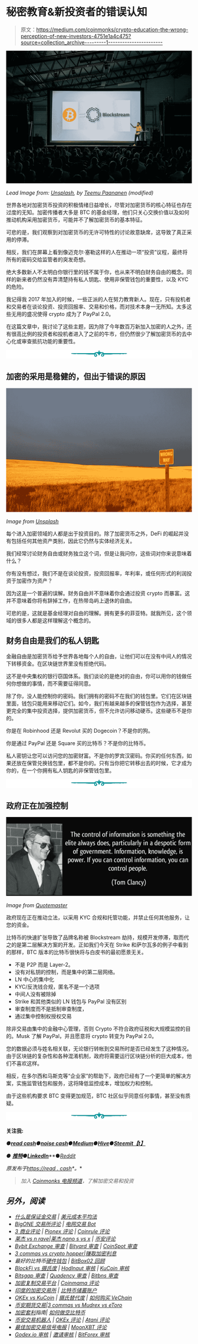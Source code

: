 # 秘密教育&新投资者的错误认知

> 原文：<https://medium.com/coinmonks/crypto-education-the-wrong-perception-of-new-investors-4751e1a4c475?source=collection_archive---------1----------------------->

![](img/5a2d0d82999646a5a97cd4e8b8bf3261.png)

*Lead Image from:* [*Unsplash*](https://unsplash.com/photos/bzdhc5b3Bxs)*, by* [*Teemu Paananen*](https://unsplash.com/@xteemu) *(modified)*

世界各地对加密货币投资的积极情绪日益增长，尽管对加密货币的核心特征也存在过度的无知。加密传播者大多是 BTC 的基金经理，他们只关心交换价值以及如何推动机构采用加密货币，可能并不了解加密货币的基本特征。

可悲的是，我们观察到对加密货币的无许可特性的讨论故意缺席，这导致了真正采用的停滞。

相反，我们在屏幕上看到像迈克尔·塞勒这样的人在推动一项“投资”议程，最终将所有的密码交给监管者的突发奇想。

绝大多数新人不太明白你银行里的钱不属于你，也从来不明白财务自由的概念。同样的新来者仍然没有弄清楚持有私人钥匙、使用非保管钱包的重要性，以及 KYC 的危险。

我记得我 2017 年加入的时候，一些正派的人在努力教育新人。现在，只有投机者和交易者在谈论投资、投资回报率、交易和价格，而对技术本身一无所知。太多这些无用的盛况使得 crypto 成为了 PayPal 2.0。

在这篇文章中，我讨论了这些主题，因为除了今年数百万新加入加密的人之外，还有很高比例的投资者和投机者进入了之前的牛市，但仍然很少了解加密货币的去中心化或审查抵抗功能的重要性。

![](img/f0f23858ce48ef066f538138cdc88d63.png)

## 加密的采用是稳健的，但出于错误的原因

![](img/14cc808272cdbc5dbc6faf9bb92ba310.png)

*Image from* [*Unsplash*](https://unsplash.com/photos/KQBE5nFh30k)

每个进入加密领域的人都是出于投资目的。除了加密货币之外，DeFi 的崛起并没有包括任何其他资产类别，因此它仍然与实体经济无关。

我们经常讨论财务自由或财务独立这个词，但是让我问你，这些词对你来说意味着什么？

你有没有想过，我们不是在谈论投资，投资回报率，年利率，或任何形式的利润投资于加密作为资产？

因为这是一个普遍的误解。财务自由并不意味着你会通过投资 crypto 而暴富。这并不意味着你将有辞掉工作，在热带岛屿上退休的自由。

可悲的是，这就是基金经理对自由的理解。拥有更多的菲亚特。就我所见，这个领域的很多人都是这样理解这个概念的。

## 财务自由是我们的私人钥匙

金融自由是加密货币给予世界各地每个人的自由，让他们可以在没有中间人的情况下转移资金。在区块链世界里没有拒绝代码。

这不是中央集权的银行窃国体系。我们谈论的是绝对的自由，你可以用你的钱做任何你想做的事情，而不需要征得同意。

除了你，没人能控制你的密码。我们拥有的密码不在我们的钱包里。它们在区块链里面，钱包只能用来移动它们。如今，我们有越来越多的保管钱包作为选择，甚至更完全的集中投资选择，提供加密货币，但不允许访问移动硬币。这些硬币不是你的。

你是在 Robinhood 还是 Revolut 买的 Dogecoin？不是你的狗。

你是通过 PayPal 还是 Square 买的比特币？不是你的比特币。

私人密钥让您可以访问您的加密财富。不是你的罗宾汉密码。你买的任何东西，如果还放在保管兑换钱包里，都不是你的。只有当你把它转移出去的时候，它才成为你的，在一个你拥有私人钥匙的非保管钱包里。

![](img/3f5a613225fb8fd762dcee21baceb24d.png)

## 政府正在加强控制

![](img/a82468f638062b117f6f90508264c786.png)

*Image from* [*Quotemaster*](https://www.quotemaster.org/government+control#&gid=1&pid=5)

政府现在正在推动立法，以采用 KYC 合规和托管功能，并禁止任何其他服务，让您的资金。

比特币的快速扩张导致了品牌名称被 Blockstream 劫持，规模开发停滞，取而代之的是第二层解决方案的开发。正如我们今天在 Strike 和萨尔瓦多的例子中看到的那样，BTC 版本的比特币很快将与白皮书的最初愿景无关。

*   不是 P2P 而是 Layer-2。
*   没有对私钥的控制，而是集中的第二层网络。
*   LN 中心的集中化
*   KYC/反洗钱合规，匿名不是一个选项
*   中间人没有被除掉
*   Strike 和其他类似的 LN 钱包与 PayPal 没有区别
*   审查制度而不是抵制审查制度，
*   通过集中控制权授权交易

除非交易由集中的金融中心管理，否则 Crypto 不符合政府征税和大规模监控的目的。Musk 了解 PayPal，并且愿意将 crypto 转变为 PayPal 2.0。

您的数据必须与姓名相关联，无论银行转帐到交易所时是否已经发生了这种情况。由于区块链的复杂性和各种混淆机制，政府将需要运行区块链分析的巨大成本，他们不喜欢这样。

相反，在多尔西和马斯克等“企业家”的帮助下，政府已经有了一个更简单的解决方案，实施监管钱包和服务，这将降低监控成本，增加权力和控制。

由于这些机构要求 BTC 变得更加规范，BTC 社区似乎同意任何事情，甚至没有质疑。

![](img/d94ebb2672b4da7e5e0297585f051e2a.png)

**关注我:**

*●*[***read cash***](https://read.cash/@Pantera)*●*[***noise cash***](https://noise.cash/u/Pantera99)*●*[***Medium***](/@panterabch)*●*[***Hive***](https://hive.blog/@pantera1)*●*[***Steemit【t】***](https://steemit.com/@pantera1)

*●* [***推特***](https://twitter.com/Panterabch)*●*[***LinkedIn***](https://www.linkedin.com/in/panterabch/)**●*[*Reddit*](https://www.reddit.com/user/PanteraBCH)*

**原发布于*[*https://read . cash*](https://read.cash/@Pantera/crypto-education-and-the-wrong-perception-of-newcomers-40cd6165)*。**

> *加入 [Coinmonks 电报频道](https://t.me/coincodecap)，了解加密交易和投资*

## *另外，阅读*

*   *[什么是保证金交易](https://blog.coincodecap.com/margin-trading) | [美元成本平均法](https://blog.coincodecap.com/dca)*
*   *[BigONE 交易所评论](/coinmonks/bigone-exchange-review-64705d85a1d4) | [电网交易 Bot](https://blog.coincodecap.com/grid-trading)*
*   *[3 商业评论](/coinmonks/3commas-review-an-excellent-crypto-trading-bot-2020-1313a58bec92) | [Pionex 评论](/coinmonks/pionex-review-exchange-with-crypto-trading-bot-1e459d0191ea) | [Coinrule 评论](/coinmonks/coinrule-review-2021-a-beginner-friendly-crypto-trading-bot-daf0504848ba)*
*   *[莱杰 vs n rave](/coinmonks/ledger-vs-ngrave-zero-7e40f0c1d694)|[莱杰 nano s vs x](/coinmonks/ledger-nano-s-vs-x-battery-hardware-price-storage-59a6663fe3b0) | [币安评论](/coinmonks/binance-review-ee10d3bf3b6e)*
*   *[Bybit Exchange 审查](/coinmonks/bybit-exchange-review-dbd570019b71) | [Bityard 审查](https://blog.coincodecap.com/bityard-reivew) | [CoinSpot 审查](https://blog.coincodecap.com/coinspot-review)*
*   *[3 commas vs crypto hopper](/coinmonks/3commas-vs-pionex-vs-cryptohopper-best-crypto-bot-6a98d2baa203)|[赚取加密利息](/coinmonks/earn-crypto-interest-b10b810fdda3)*
*   *最好的比特币[硬件钱包](https://blog.coincodecap.com/best-hardware-wallet-bitcoin) | [BitBox02 回顾](/coinmonks/bitbox02-review-your-swiss-bitcoin-hardware-wallet-c36c88fff29)*
*   *[BlockFi vs 摄氏度](/coinmonks/blockfi-vs-celsius-vs-hodlnaut-8a1cc8c26630) | [Hodlnaut 审核](/coinmonks/hodlnaut-review-best-way-to-hodl-is-to-earn-interest-on-your-bitcoin-6658a8c19edf) | [KuCoin 审核](https://blog.coincodecap.com/kucoin-review)*
*   *[Bitsgap 审查](/coinmonks/bitsgap-review-a-crypto-trading-bot-that-makes-easy-money-a5d88a336df2) | [Quadency 审查](/coinmonks/quadency-review-a-crypto-trading-automation-platform-3068eaa374e1) | [Bitbns 审查](/coinmonks/bitbns-review-38256a07e161)*
*   *[加密复制交易平台](/coinmonks/top-10-crypto-copy-trading-platforms-for-beginners-d0c37c7d698c) | [Coinmama 评论](/coinmonks/coinmama-review-ace5641bde6e)*
*   *[印度的加密交易所](/coinmonks/bitcoin-exchange-in-india-7f1fe79715c9) | [比特币储蓄账户](/coinmonks/bitcoin-savings-account-e65b13f92451)*
*   *[OKEx vs KuCoin](https://blog.coincodecap.com/okex-kucoin) | [摄氏替代度](https://blog.coincodecap.com/celsius-alternatives) | [如何购买 VeChain](https://blog.coincodecap.com/buy-vechain)*
*   *[币安期货交易](https://blog.coincodecap.com/binance-futures-trading)|[3 commas vs Mudrex vs eToro](https://blog.coincodecap.com/mudrex-3commas-etoro)*
*   *[加密套利](/coinmonks/crypto-arbitrage-guide-how-to-make-money-as-a-beginner-62bfe5c868f6)指南| [如何做空比特币](/coinmonks/how-to-short-bitcoin-568a2d0b4ae5)*
*   *[币安交易机器人](/coinmonks/binance-trading-bots-d0d57bb62c4c) | [OKEx 评论](/coinmonks/okex-review-6b369304110f) | [Atani 评论](https://blog.coincodecap.com/atani-review)*
*   *[最佳加密交易信号电报](/coinmonks/best-crypto-signals-telegram-5785cdbc4b2b) | [MoonXBT 评论](/coinmonks/moonxbt-review-6e4ab26d037)*
*   *[Godex.io 审核](/coinmonks/godex-io-review-7366086519fb) | [邀请审核](/coinmonks/invity-review-70f3030c0502) | [BitForex 审核](https://blog.coincodecap.com/bitforex-review)*